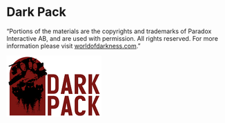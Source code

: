 # Dark Pack
“Portions of the materials are the copyrights and trademarks of Paradox Interactive AB, and are used with permission. All rights reserved. For more information please visit [worldofdarkness.com](http://worldofdarkness.com).”

![Dark Pack Logo](/images/darkpack_tranparent_logo.png)
